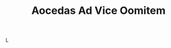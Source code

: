 ---
title: Aocedas Ad Vice Oomitem
letter: A
permalink: "/definitions/aocedas-ad-vice-oomitem.html"
body: L
published_at: '2018-07-07'
layout: post
---